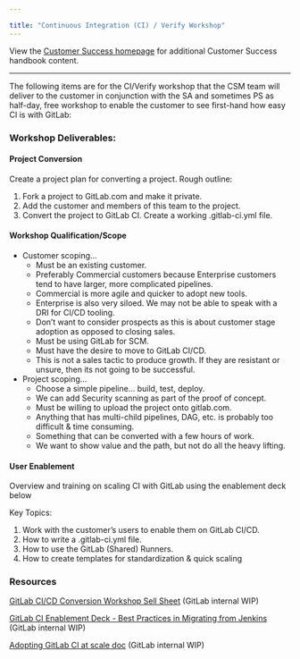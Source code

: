 ```yaml
---

title: "Continuous Integration (CI) / Verify Workshop"
---
```









View the [Customer Success homepage](https://about.gitlab.com/handbook/customer-success/) for additional Customer Success handbook content.

---

The following items are for the CI/Verify workshop that the CSM team will deliver to the customer in conjunction with the SA and sometimes PS as half-day, free workshop to enable the customer to see first-hand how easy CI is with GitLab:


### Workshop Deliverables:

#### Project Conversion

Create a project plan for converting a project. Rough outline:

1. ​Fork a project to GitLab.com and make it private.
2. ​Add the customer and members of this team to the project.
3. ​Convert the project to GitLab CI. Create a working .gitlab-ci.yml file.

#### Workshop Qualification/Scope

- Customer scoping…
   - Must be an existing customer.
   - Preferably Commercial customers because Enterprise customers tend to have larger, more complicated pipelines.
   - Commercial is more agile and quicker to adopt new tools.
   - Enterprise is also very siloed. We may not be able to speak with a DRI for CI/CD tooling.
   - Don’t want to consider prospects as this is about customer stage adoption as opposed to closing sales.
   - Must be using GitLab for SCM.
   - Must have the desire to move to GitLab CI/CD.
   - This is not a sales tactic to produce growth. If they are resistant or unsure, then its not going to be successful.
- Project scoping…
   - Choose a simple pipeline… build, test, deploy.
   - We can add Security scanning as part of the proof of concept.
   - Must be willing to upload the project onto gitlab.com.
   - Anything that has multi-child pipelines, DAG, etc. is probably too difficult & time consuming.
   - Something that can be converted with a few hours of work.
   - We want to show value and the path, but not do all the heavy lifting.

#### User Enablement

Overview and training on scaling CI with GitLab using the enablement deck below

Key Topics:

1. Work with the customer’s users to enable them on GitLab CI/CD.
2. How to write a .gitlab-ci.yml file.
3. How to use the GitLab (Shared) Runners.
4. How to create templates for standardization & quick scaling

### Resources

[GitLab CI/CD Conversion Workshop Sell Sheet](https://docs.google.com/document/d/1dVaFVvBJtoscC0oIrEM5nmv1-QB0xXTDICmVd55a0xY/edit) (GitLab internal WIP)

[GitLab CI Enablement Deck - Best Practices in Migrating from Jenkins](https://docs.google.com/presentation/d/1eR_874yUHu5Yz8jC-7Gwtiz9j8N4APlgz7NT1_UR0mE/edit#slide=id.g849e6d84e3_0_636) (GitLab internal WIP)

[Adopting GitLab CI at scale doc](https://docs.google.com/document/d/19oKupXi_nnFwD0VOilMhTH2nzUvrBN3P9hI-R5c6P8w/edit#heading=h.b61novry8f4t) (GitLab internal WIP)



